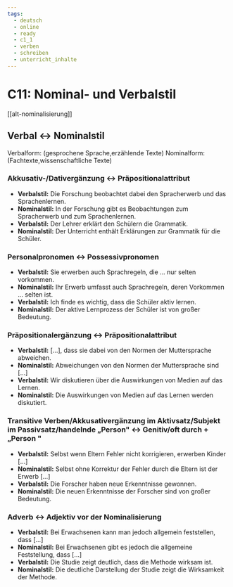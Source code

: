 ```yaml
---
tags:
  - deutsch
  - online
  - ready
  - c1_1
  - verben
  - schreiben
  - unterricht_inhalte
---
```


# C11: Nominal- und Verbalstil

[[alt-nominalisierung]]

## Verbal <-> Nominalstil

Verbalform: (gesprochene Sprache,erzählende Texte)
Nominalform: (Fachtexte,wissenschaftliche Texte)

### Akkusativ-/Dativergänzung <-> Präpositionalattribut

- **Verbalstil:** Die Forschung beobachtet dabei den Spracherwerb und das Sprachenlernen.
- **Nominalstil:** In der Forschung gibt es Beobachtungen zum Spracherwerb und zum Sprachenlernen.
- **Verbalstil:** Der Lehrer erklärt den Schülern die Grammatik.
- **Nominalstil:** Der Unterricht enthält Erklärungen zur Grammatik für die Schüler.

### Personalpronomen <-> Possessivpronomen

- **Verbalstil:** Sie erwerben auch Sprachregeln, die ... nur selten vorkommen.
- **Nominalstil:** Ihr Erwerb umfasst auch Sprachregeln, deren Vorkommen ... selten ist.
- **Verbalstil:** Ich finde es wichtig, dass die Schüler aktiv lernen.
- **Nominalstil:** Der aktive Lernprozess der Schüler ist von großer Bedeutung.

### Präpositionalergänzung <-> Präpositionalattribut

- **Verbalstil:** [...], dass sie dabei von den Normen der Muttersprache abweichen.
- **Nominalstil:** Abweichungen von den Normen der Muttersprache sind [...]
- **Verbalstil:** Wir diskutieren über die Auswirkungen von Medien auf das Lernen.
- **Nominalstil:** Die Auswirkungen von Medien auf das Lernen werden diskutiert.

### Transitive Verben/Akkusativergänzung im Aktivsatz/Subjekt im Passivsatz/handelnde „Person" <-> Genitiv/oft durch + „Person "

- **Verbalstil:** Selbst wenn Eltern Fehler nicht korrigieren, erwerben Kinder [...]
- **Nominalstil:** Selbst ohne Korrektur der Fehler durch die Eltern ist der Erwerb [...]
- **Verbalstil:** Die Forscher haben neue Erkenntnisse gewonnen.
- **Nominalstil:** Die neuen Erkenntnisse der Forscher sind von großer Bedeutung.

### Adverb <-> Adjektiv vor der Nominalisierung

- **Verbalstil:** Bei Erwachsenen kann man jedoch allgemein feststellen, dass [...]
- **Nominalstil:** Bei Erwachsenen gibt es jedoch die allgemeine Feststellung, dass [...]
- **Verbalstil:** Die Studie zeigt deutlich, dass die Methode wirksam ist.
- **Nominalstil:** Die deutliche Darstellung der Studie zeigt die Wirksamkeit der Methode.
